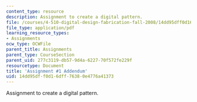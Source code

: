 ```yaml
---
content_type: resource
description: Assignment to create a digital pattern.
file: /courses/4-510-digital-design-fabrication-fall-2008/14dd95dff0d16dff76380e4776a41373_assn1b.pdf
file_type: application/pdf
learning_resource_types:
- Assignments
ocw_type: OCWFile
parent_title: Assignments
parent_type: CourseSection
parent_uid: 277c3119-db57-9d4a-6227-70f572fe229f
resourcetype: Document
title: 'Assignment #1 Addendum'
uid: 14dd95df-f0d1-6dff-7638-0e4776a41373
---
```

Assignment to create a digital pattern.

